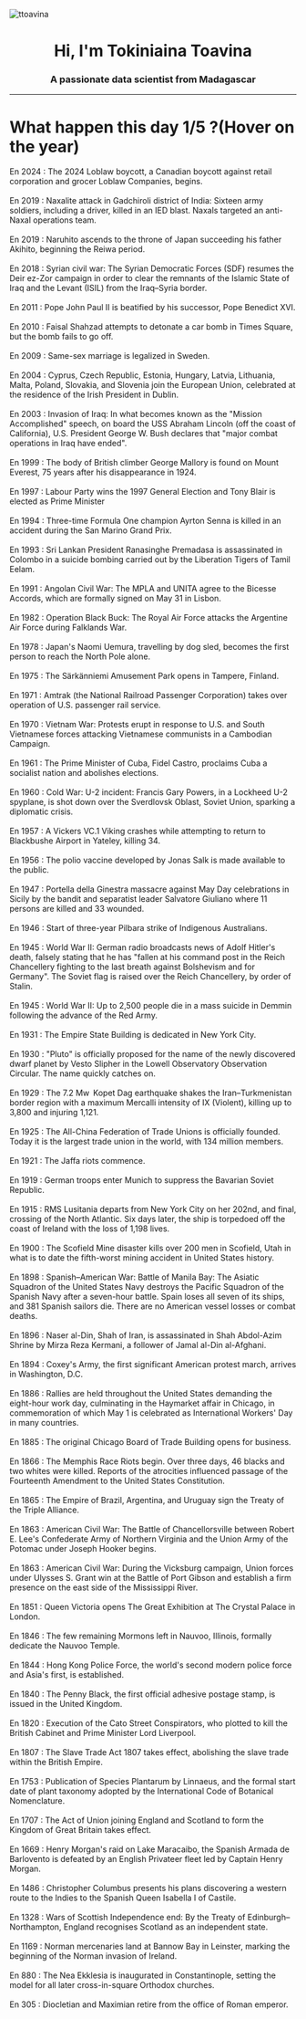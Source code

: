 
<p align="left"> <img src="https://komarev.com/ghpvc/?username=ttoavina&label=Profile%20views&color=0e75b6&style=flat" alt="ttoavina" /> </p>
<h1 align="center">Hi, I'm Tokiniaina Toavina</h1>
<h3 align="center">A passionate data scientist from Madagascar</h3>
    
<hr/>
<h1> What happen this day 1/5 ?(Hover on the year)</h1>

En 2024 : The 2024 Loblaw boycott, a Canadian boycott against retail corporation and grocer Loblaw Companies, begins.
<br/><br/>
En 2019 : Naxalite attack in Gadchiroli district of India: Sixteen army soldiers, including a driver, killed in an IED blast. Naxals targeted an anti-Naxal operations team.
<br/><br/>
En 2019 : Naruhito ascends to the throne of Japan succeeding his father Akihito, beginning the Reiwa period.
<br/><br/>
En 2018 : Syrian civil war: The Syrian Democratic Forces (SDF) resumes the Deir ez-Zor campaign in order to clear the remnants of the Islamic State of Iraq and the Levant (ISIL) from the Iraq–Syria border.
<br/><br/>
En 2011 : Pope John Paul II is beatified by his successor, Pope Benedict XVI.
<br/><br/>
En 2010 : Faisal Shahzad attempts to detonate a car bomb in Times Square, but the bomb fails to go off.
<br/><br/>
En 2009 : Same-sex marriage is legalized in Sweden.
<br/><br/>
En 2004 : Cyprus, Czech Republic, Estonia, Hungary, Latvia, Lithuania, Malta, Poland, Slovakia, and Slovenia join the European Union, celebrated at the residence of the Irish President in Dublin.
<br/><br/>
En 2003 : Invasion of Iraq: In what becomes known as the "Mission Accomplished" speech, on board the USS Abraham Lincoln (off the coast of California), U.S. President George W. Bush declares that "major combat operations in Iraq have ended".
<br/><br/>
En 1999 : The body of British climber George Mallory is found on Mount Everest, 75 years after his disappearance in 1924.
<br/><br/>
En 1997 : Labour Party wins the 1997 General Election and Tony Blair is elected as Prime Minister
<br/><br/>
En 1994 : Three-time Formula One champion Ayrton Senna is killed in an accident during the San Marino Grand Prix.
<br/><br/>
En 1993 : Sri Lankan President Ranasinghe Premadasa is assassinated in Colombo in a suicide bombing carried out by the Liberation Tigers of Tamil Eelam.
<br/><br/>
En 1991 : Angolan Civil War: The MPLA and UNITA agree to the Bicesse Accords, which are formally signed on May 31 in Lisbon.
<br/><br/>
En 1982 : Operation Black Buck: The Royal Air Force attacks the Argentine Air Force during Falklands War.
<br/><br/>
En 1978 : Japan's Naomi Uemura, travelling by dog sled, becomes the first person to reach the North Pole alone.
<br/><br/>
En 1975 : The Särkänniemi Amusement Park opens in Tampere, Finland.
<br/><br/>
En 1971 : Amtrak (the National Railroad Passenger Corporation) takes over operation of U.S. passenger rail service.
<br/><br/>
En 1970 : Vietnam War: Protests erupt in response to U.S. and South Vietnamese forces attacking Vietnamese communists in a Cambodian Campaign.
<br/><br/>
En 1961 : The Prime Minister of Cuba, Fidel Castro, proclaims Cuba a socialist nation and abolishes elections.
<br/><br/>
En 1960 : Cold War: U-2 incident: Francis Gary Powers, in a Lockheed U-2 spyplane, is shot down over the Sverdlovsk Oblast, Soviet Union, sparking a diplomatic crisis.
<br/><br/>
En 1957 : A Vickers VC.1 Viking crashes while attempting to return to Blackbushe Airport in Yateley, killing 34.
<br/><br/>
En 1956 : The polio vaccine developed by Jonas Salk is made available to the public.
<br/><br/>
En 1947 : Portella della Ginestra massacre against May Day celebrations in Sicily by the bandit and separatist leader Salvatore Giuliano where 11 persons are killed and 33 wounded.
<br/><br/>
En 1946 : Start of three-year Pilbara strike of Indigenous Australians.
<br/><br/>
En 1945 : World War II: German radio broadcasts news of Adolf Hitler's death, falsely stating that he has "fallen at his command post in the Reich Chancellery fighting to the last breath against Bolshevism and for Germany". The Soviet flag is raised over the Reich Chancellery, by order of Stalin.
<br/><br/>
En 1945 : World War II: Up to 2,500 people die in a mass suicide in Demmin following the advance of the Red Army.
<br/><br/>
En 1931 : The Empire State Building is dedicated in New York City.
<br/><br/>
En 1930 : "Pluto" is officially proposed for the name of the newly discovered dwarf planet by Vesto Slipher in the Lowell Observatory Observation Circular. The name quickly catches on.
<br/><br/>
En 1929 : The 7.2 Mw  Kopet Dag earthquake shakes the Iran–Turkmenistan border region with a maximum Mercalli intensity of IX (Violent), killing up to 3,800 and injuring 1,121.
<br/><br/>
En 1925 : The All-China Federation of Trade Unions is officially founded. Today it is the largest trade union in the world, with 134 million members.
<br/><br/>
En 1921 : The Jaffa riots commence.
<br/><br/>
En 1919 : German troops enter Munich to suppress the Bavarian Soviet Republic.
<br/><br/>
En 1915 : RMS Lusitania departs from New York City on her 202nd, and final, crossing of the North Atlantic. Six days later, the ship is torpedoed off the coast of Ireland with the loss of 1,198 lives.
<br/><br/>
En 1900 : The Scofield Mine disaster kills over 200 men in Scofield, Utah in what is to date the fifth-worst mining accident in United States history.
<br/><br/>
En 1898 : Spanish–American War: Battle of Manila Bay: The Asiatic Squadron of the United States Navy destroys the Pacific Squadron of the Spanish Navy after a seven-hour battle. Spain loses all seven of its ships, and 381 Spanish sailors die. There are no American vessel losses or combat deaths.
<br/><br/>
En 1896 : Naser al-Din, Shah of Iran, is assassinated in Shah Abdol-Azim Shrine by Mirza Reza Kermani, a follower of Jamal al-Din al-Afghani.
<br/><br/>
En 1894 : Coxey's Army, the first significant American protest march, arrives in Washington, D.C.
<br/><br/>
En 1886 : Rallies are held throughout the United States demanding the eight-hour work day, culminating in the Haymarket affair in Chicago, in commemoration of which May 1 is celebrated as International Workers' Day in many countries.
<br/><br/>
En 1885 : The original Chicago Board of Trade Building opens for business.
<br/><br/>
En 1866 : The Memphis Race Riots begin. Over three days, 46 blacks and two whites were killed. Reports of the atrocities influenced passage of the Fourteenth Amendment to the United States Constitution.
<br/><br/>
En 1865 : The Empire of Brazil, Argentina, and Uruguay sign the Treaty of the Triple Alliance.
<br/><br/>
En 1863 : American Civil War: The Battle of Chancellorsville between Robert E. Lee's Confederate Army of Northern Virginia and the Union Army of the Potomac under Joseph Hooker begins.
<br/><br/>
En 1863 : American Civil War: During the Vicksburg campaign, Union forces under Ulysses S. Grant win at the Battle of Port Gibson and establish a firm presence on the east side of the Mississippi River.
<br/><br/>
En 1851 : Queen Victoria opens The Great Exhibition at The Crystal Palace in London.
<br/><br/>
En 1846 : The few remaining Mormons left in Nauvoo, Illinois, formally dedicate the Nauvoo Temple.
<br/><br/>
En 1844 : Hong Kong Police Force, the world's second modern police force and Asia's first, is established.
<br/><br/>
En 1840 : The Penny Black, the first official adhesive postage stamp, is issued in the United Kingdom.
<br/><br/>
En 1820 : Execution of the Cato Street Conspirators, who plotted to kill the British Cabinet and Prime Minister Lord Liverpool.
<br/><br/>
En 1807 : The Slave Trade Act 1807 takes effect, abolishing the slave trade within the British Empire.
<br/><br/>
En 1753 : Publication of Species Plantarum by Linnaeus, and the formal start date of plant taxonomy adopted by the International Code of Botanical Nomenclature.
<br/><br/>
En 1707 : The Act of Union joining England and Scotland to form the Kingdom of Great Britain takes effect.
<br/><br/>
En 1669 : Henry Morgan's raid on Lake Maracaibo, the Spanish Armada de Barlovento is defeated by an English Privateer fleet led by Captain Henry Morgan.
<br/><br/>
En 1486 : Christopher Columbus presents his plans discovering a western route to the Indies to the Spanish Queen Isabella I of Castile.
<br/><br/>
En 1328 : Wars of Scottish Independence end: By the Treaty of Edinburgh–Northampton, England recognises Scotland as an independent state.
<br/><br/>
En 1169 : Norman mercenaries land at Bannow Bay in Leinster, marking the beginning of the Norman invasion of Ireland.
<br/><br/>
En 880 : The Nea Ekklesia is inaugurated in Constantinople, setting the model for all later cross-in-square Orthodox churches.
<br/><br/>
En 305 : Diocletian and Maximian retire from the office of Roman emperor.
<br/><br/>
